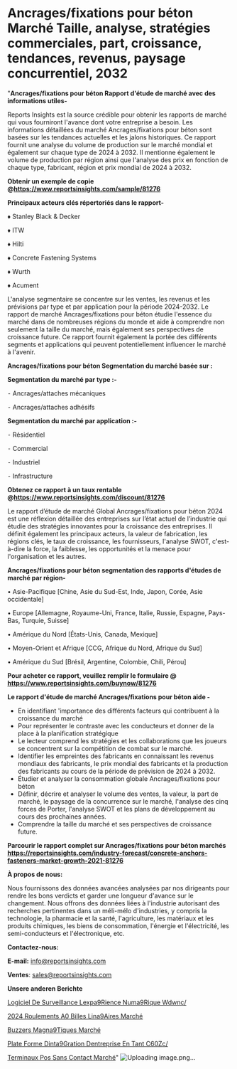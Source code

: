 # Ancrages/fixations pour béton Marché Taille, analyse, stratégies commerciales, part, croissance, tendances, revenus, paysage concurrentiel, 2032

"<strong>Ancrages/fixations pour béton Rapport d'étude de marché avec des informations utiles-</strong>

Reports Insights est la source crédible pour obtenir les rapports de marché qui vous fourniront l'avance dont votre entreprise a besoin. Les informations détaillées du marché Ancrages/fixations pour béton sont basées sur les tendances actuelles et les jalons historiques. Ce rapport fournit une analyse du volume de production sur le marché mondial et également sur chaque type de 2024 à 2032. Il mentionne également le volume de production par région ainsi que l'analyse des prix en fonction de chaque type, fabricant, région et prix mondial de 2024 à 2032.

<strong><b>Obtenir un exemple de copie @</b></strong><a href=https://www.reportsinsights.com/sample/81276><strong><b>https://www.reportsinsights.com/sample/81276</b></strong></a>

<b>Principaux acteurs clés répertoriés dans le rapport-</b>

<b> </b>♦ Stanley Black & Decker

♦ ITW

♦ Hilti

♦ Concrete Fastening Systems

♦ Wurth

♦ Acument

L'analyse segmentaire se concentre sur les ventes, les revenus et les prévisions par type et par application pour la période 2024-2032. Le rapport de marché Ancrages/fixations pour béton étudie l'essence du marché dans de nombreuses régions du monde et aide à comprendre non seulement la taille du marché, mais également ses perspectives de croissance future. Ce rapport fournit également la portée des différents segments et applications qui peuvent potentiellement influencer le marché à l'avenir.

<strong>Ancrages/fixations pour béton Segmentation du marché basée sur :</strong>

<strong>Segmentation du marché par type :-</strong>

⁃ Ancrages/attaches mécaniques

⁃ Ancrages/attaches adhésifs

<strong>Segmentation du marché par application :-</strong>

⁃ Résidentiel

⁃ Commercial

⁃ Industriel

⁃ Infrastructure

<strong><b>Obtenez ce rapport à un taux rentable @</b></strong><a href=https://www.reportsinsights.com/discount/81276><strong><b>https://www.reportsinsights.com/discount/81276</b></strong></a>

Le rapport d’étude de marché Global Ancrages/fixations pour béton 2024 est une réflexion détaillée des entreprises sur l’état actuel de l’industrie qui étudie des stratégies innovantes pour la croissance des entreprises. Il définit également les principaux acteurs, la valeur de fabrication, les régions clés, le taux de croissance, les fournisseurs, l'analyse SWOT, c'est-à-dire la force, la faiblesse, les opportunités et la menace pour l'organisation et les autres.

<strong>Ancrages/fixations pour béton segmentation des rapports d'études de marché par région-</strong>

• Asie-Pacifique [Chine, Asie du Sud-Est, Inde, Japon, Corée, Asie occidentale]

• Europe [Allemagne, Royaume-Uni, France, Italie, Russie, Espagne, Pays-Bas, Turquie, Suisse]

• Amérique du Nord [États-Unis, Canada, Mexique]

• Moyen-Orient et Afrique [CCG, Afrique du Nord, Afrique du Sud]

• Amérique du Sud [Brésil, Argentine, Colombie, Chili, Pérou]

<strong>Pour acheter ce rapport, veuillez remplir le formulaire @   <a href=https://www.reportsinsights.com/buynow/81276>https://www.reportsinsights.com/buynow/81276</a></strong>

<strong>Le rapport d'étude de marché Ancrages/fixations pour béton aide -</strong>
<ul>
  <li>En identifiant 'importance des différents facteurs qui contribuent à la croissance du marché</li>
  <li>Pour représenter le contraste avec les conducteurs et donner de la place à la planification stratégique</li>
  <li>Le lecteur comprend les stratégies et les collaborations que les joueurs se concentrent sur la compétition de combat sur le marché.</li>
  <li>Identifier les empreintes des fabricants en connaissant les revenus mondiaux des fabricants, le prix mondial des fabricants et la production des fabricants au cours de la période de prévision de 2024 à 2032.</li>
  <li>Étudier et analyser la consommation globale Ancrages/fixations pour béton</li>
  <li>Définir, décrire et analyser le volume des ventes, la valeur, la part de marché, le paysage de la concurrence sur le marché, l'analyse des cinq forces de Porter, l'analyse SWOT et les plans de développement au cours des prochaines années.</li>
  <li>Comprendre la taille du marché et ses perspectives de croissance future.</li>
</ul>

<strong>Parcourir le rapport complet sur Ancrages/fixations pour béton marchés <a href=https://reportsinsights.com/industry-forecast/concrete-anchors-fasteners-market-growth-2021-81276>https://reportsinsights.com/industry-forecast/concrete-anchors-fasteners-market-growth-2021-81276</a></strong>

<strong>À propos de nous:</strong>

Nous fournissons des données avancées analysées par nos dirigeants pour rendre les bons verdicts et garder une longueur d'avance sur le changement. Nous offrons des données liées à l'industrie autorisant des recherches pertinentes dans un méli-mélo d'industries, y compris la technologie, la pharmacie et la santé, l'agriculture, les matériaux et les produits chimiques, les biens de consommation, l'énergie et l'électricité, les semi-conducteurs et l'électronique, etc.

<strong>Contactez-nous:</strong>

<strong>E-mail:</strong> <a href=mailto:info@reportsinsights.com>info@reportsinsights.com</a>

<strong>Ventes</strong>: <a href=mailto:sales@reportsinsights.com>sales@reportsinsights.com</a>

<strong>Unsere anderen Berichte</strong>

<a href=https://www.linkedin.com/pulse/logiciel-de-surveillance-lexp%C3%A9rience-num%C3%A9rique-wdwnc/>Logiciel De Surveillance Lexpa9Rience Numa9Rique Wdwnc/</a>

<a href=https://www.linkedin.com/pulse/2024-roulements-%C3%A0-billes-lin%C3%A9aires-march%C3%A9-principaux-x0ikc/>2024 Roulements A0 Billes Lina9Aires Marché</a>

<a href=https://www.linkedin.com/pulse/buzzers-magn%25C3%25A9tiques-march%25C3%25A9-rapport-analyse-professionnelle>Buzzers Magna9Tiques Marché</a>

<a href=https://www.linkedin.com/pulse/plate-forme-dint%C3%A9gration-dentreprise-en-tant-c60zc/>Plate Forme Dinta9Gration Dentreprise En Tant C60Zc/</a>

<a href=https://www.linkedin.com/pulse/terminaux-pos-sans-contact-march%C3%A9-rapport-2024-p6erc/>Terminaux Pos Sans Contact Marché</a>"
![Uploading image.png…]()
